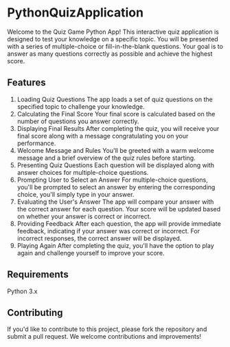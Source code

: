 # PythonQuizApplication

Welcome to the Quiz Game Python App! This interactive quiz application is designed to test your knowledge on a specific topic. You will be presented with a series of multiple-choice or fill-in-the-blank questions. Your goal is to answer as many questions correctly as possible and achieve the highest score.

## Features
  1. Loading Quiz Questions
  The app loads a set of quiz questions on the specified topic to challenge your knowledge.
  2. Calculating the Final Score
  Your final score is calculated based on the number of questions you answer correctly.
  3. Displaying Final Results
  After completing the quiz, you will receive your final score along with a message congratulating you on your performance.
  4. Welcome Message and Rules
  You'll be greeted with a warm welcome message and a brief overview of the quiz rules before starting.
  5. Presenting Quiz Questions
  Each question will be displayed along with answer choices for multiple-choice questions.
  6. Prompting User to Select an Answer
  For multiple-choice questions, you'll be prompted to select an answer by entering the corresponding choice, you'll simply type in your answer.
  7. Evaluating the User's Answer
  The app will compare your answer with the correct answer for each question.
  Your score will be updated based on whether your answer is correct or incorrect.
  8. Providing Feedback
  After each question, the app will provide immediate feedback, indicating if your answer was correct or incorrect.
  For incorrect responses, the correct answer will be displayed.
  9. Playing Again
  After completing the quiz, you'll have the option to play again and challenge yourself to improve your score.

## Requirements
  Python 3.x
## Contributing
  If you'd like to contribute to this project, please fork the repository and submit a pull request. We welcome contributions and improvements!
